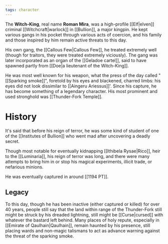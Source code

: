 ```yaml
---
tags: character
---
```

The **Witch-King**, real name **Roman Mira**, was a high-profile [[Elf|elven]] criminal [[Witchcraft|warlock]] in [[Bullion]], a major kingpin. He kept various gangs in his pocket through various acts of coercion, and his family and those inspired by him remain active threats to this day. 

His own gang, the [[Callous Few|Callous Few]], he treated extremely well (though for traitors, they were treated extremely viciously). The gang was later incorporated as an organ of the [[Geladoe cartel]], said to have spawned partly from [[Doe|a lieutenant of the Witch-King]].

He was most well known for his weapon, what the press of the day called "[[Sparking smoke]]", foretold by his eyes and blackened, charred limbs: his eyes did not look dissimilar to [[Aingeru Ariessus]]'. Since his capture, he has become something of a legendary character. His most prominent and used stronghold was [[Thunder-Fork Temple]].

# History
It's said that before his reign of terror, he was some kind of student of one of the [[Institutes of Bullion]] who went mad after uncovering a deadly secret.  

Though most notable for eventually kidnapping [[Ithibela Rysae|Rico]], heir to the [[Luminaria]], his reign of terror was long, and there were many attempts to bring him in or stop his magical experiments, illicit trade, or nefarious minions. 

He was eventually captured in around [[1194 PT]].
## Legacy
To this day, though he has been inactive (either captured or killed) for over 40 years, people still say that the land within range of the Thunder-Fork still might be struck by his dreaded lightning, still might be [[Curse|cursed]] with whatever the bastard left behind. Many places of holy repute, especially in [[Emirate of Qaulhain|Qaulhain]], remain haunted by his presence, still placing wards and non-magic talismans to act as advance warning against the threat of the sparking smoke.